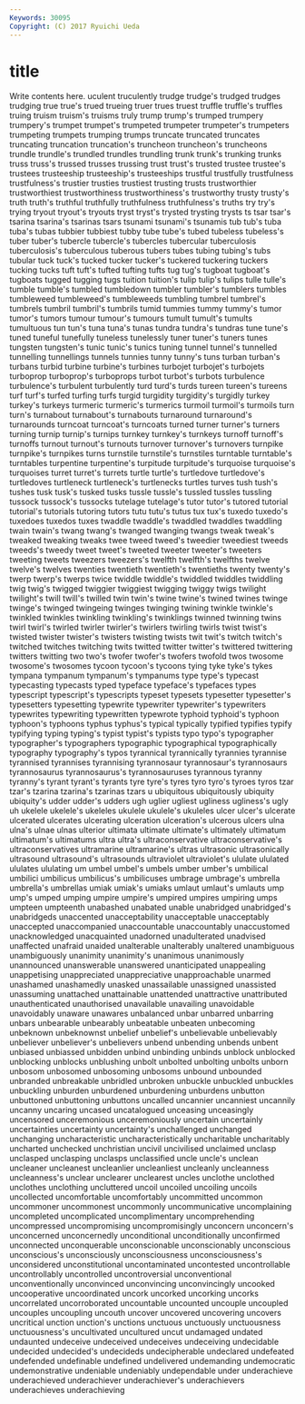 ```yaml
---
Keywords: 30095 
Copyright: (C) 2017 Ryuichi Ueda
---
```


# title

Write contents here.
uculent truculently trudge trudge's trudged trudges trudging true
true's trued trueing truer trues truest truffle truffle's truffles truing
truism truism's truisms truly trump trump's trumped trumpery trumpery's trumpet
trumpet's trumpeted trumpeter trumpeter's trumpeters trumpeting trumpets trumping trumps truncate
truncated truncates truncating truncation truncation's truncheon truncheon's truncheons trundle trundle's
trundled trundles trundling trunk trunk's trunking trunks truss truss's trussed
trusses trussing trust trust's trusted trustee trustee's trustees trusteeship trusteeship's
trusteeships trustful trustfully trustfulness trustfulness's trustier trusties trustiest trusting trusts
trustworthier trustworthiest trustworthiness trustworthiness's trustworthy trusty trusty's truth truth's truthful
truthfully truthfulness truthfulness's truths try try's trying tryout tryout's tryouts
tryst tryst's trysted trysting trysts ts tsar tsar's tsarina tsarina's
tsarinas tsars tsunami tsunami's tsunamis tub tub's tuba tuba's tubas
tubbier tubbiest tubby tube tube's tubed tubeless tubeless's tuber tuber's
tubercle tubercle's tubercles tubercular tuberculosis tuberculosis's tuberculous tuberous tubers tubes
tubing tubing's tubs tubular tuck tuck's tucked tucker tucker's tuckered
tuckering tuckers tucking tucks tuft tuft's tufted tufting tufts tug
tug's tugboat tugboat's tugboats tugged tugging tugs tuition tuition's tulip
tulip's tulips tulle tulle's tumble tumble's tumbled tumbledown tumbler tumbler's
tumblers tumbles tumbleweed tumbleweed's tumbleweeds tumbling tumbrel tumbrel's tumbrels tumbril
tumbril's tumbrils tumid tummies tummy tummy's tumor tumor's tumors tumour
tumour's tumours tumult tumult's tumults tumultuous tun tun's tuna tuna's
tunas tundra tundra's tundras tune tune's tuned tuneful tunefully tuneless
tunelessly tuner tuner's tuners tunes tungsten tungsten's tunic tunic's tunics
tuning tunnel tunnel's tunnelled tunnelling tunnellings tunnels tunnies tunny tunny's
tuns turban turban's turbans turbid turbine turbine's turbines turbojet turbojet's
turbojets turboprop turboprop's turboprops turbot turbot's turbots turbulence turbulence's turbulent
turbulently turd turd's turds tureen tureen's tureens turf turf's turfed
turfing turfs turgid turgidity turgidity's turgidly turkey turkey's turkeys turmeric
turmeric's turmerics turmoil turmoil's turmoils turn turn's turnabout turnabout's turnabouts
turnaround turnaround's turnarounds turncoat turncoat's turncoats turned turner turner's turners
turning turnip turnip's turnips turnkey turnkey's turnkeys turnoff turnoff's turnoffs
turnout turnout's turnouts turnover turnover's turnovers turnpike turnpike's turnpikes turns
turnstile turnstile's turnstiles turntable turntable's turntables turpentine turpentine's turpitude turpitude's
turquoise turquoise's turquoises turret turret's turrets turtle turtle's turtledove turtledove's
turtledoves turtleneck turtleneck's turtlenecks turtles turves tush tush's tushes tusk
tusk's tusked tusks tussle tussle's tussled tussles tussling tussock tussock's
tussocks tutelage tutelage's tutor tutor's tutored tutorial tutorial's tutorials tutoring
tutors tutu tutu's tutus tux tux's tuxedo tuxedo's tuxedoes tuxedos
tuxes twaddle twaddle's twaddled twaddles twaddling twain twain's twang twang's
twanged twanging twangs tweak tweak's tweaked tweaking tweaks twee tweed
tweed's tweedier tweediest tweeds tweeds's tweedy tweet tweet's tweeted tweeter
tweeter's tweeters tweeting tweets tweezers tweezers's twelfth twelfth's twelfths twelve
twelve's twelves twenties twentieth twentieth's twentieths twenty twenty's twerp twerp's
twerps twice twiddle twiddle's twiddled twiddles twiddling twig twig's twigged
twiggier twiggiest twigging twiggy twigs twilight twilight's twill twill's twilled
twin twin's twine twine's twined twines twinge twinge's twinged twingeing
twinges twinging twining twinkle twinkle's twinkled twinkles twinkling twinkling's twinklings
twinned twinning twins twirl twirl's twirled twirler twirler's twirlers twirling
twirls twist twist's twisted twister twister's twisters twisting twists twit
twit's twitch twitch's twitched twitches twitching twits twitted twitter twitter's
twittered twittering twitters twitting two two's twofer twofer's twofers twofold
twos twosome twosome's twosomes tycoon tycoon's tycoons tying tyke tyke's
tykes tympana tympanum tympanum's tympanums type type's typecast typecasting typecasts
typed typeface typeface's typefaces types typescript typescript's typescripts typeset typesets
typesetter typesetter's typesetters typesetting typewrite typewriter typewriter's typewriters typewrites typewriting
typewritten typewrote typhoid typhoid's typhoon typhoon's typhoons typhus typhus's typical
typically typified typifies typify typifying typing typing's typist typist's typists
typo typo's typographer typographer's typographers typographic typographical typographically typography typography's
typos tyrannical tyrannically tyrannies tyrannise tyrannised tyrannises tyrannising tyrannosaur tyrannosaur's
tyrannosaurs tyrannosaurus tyrannosaurus's tyrannosauruses tyrannous tyranny tyranny's tyrant tyrant's tyrants
tyre tyre's tyres tyro tyro's tyroes tyros tzar tzar's tzarina
tzarina's tzarinas tzars u ubiquitous ubiquitously ubiquity ubiquity's udder udder's
udders ugh uglier ugliest ugliness ugliness's ugly uh ukelele ukelele's
ukeleles ukulele ukulele's ukuleles ulcer ulcer's ulcerate ulcerated ulcerates ulcerating
ulceration ulceration's ulcerous ulcers ulna ulna's ulnae ulnas ulterior ultimata
ultimate ultimate's ultimately ultimatum ultimatum's ultimatums ultra ultra's ultraconservative ultraconservative's
ultraconservatives ultramarine ultramarine's ultras ultrasonic ultrasonically ultrasound ultrasound's ultrasounds ultraviolet
ultraviolet's ululate ululated ululates ululating um umbel umbel's umbels umber
umber's umbilical umbilici umbilicus umbilicus's umbilicuses umbrage umbrage's umbrella umbrella's
umbrellas umiak umiak's umiaks umlaut umlaut's umlauts ump ump's umped
umping umpire umpire's umpired umpires umpiring umps umpteen umpteenth unabashed
unabated unable unabridged unabridged's unabridgeds unaccented unacceptability unacceptable unacceptably unaccepted
unaccompanied unaccountable unaccountably unaccustomed unacknowledged unacquainted unadorned unadulterated unadvised unaffected
unafraid unaided unalterable unalterably unaltered unambiguous unambiguously unanimity unanimity's unanimous
unanimously unannounced unanswerable unanswered unanticipated unappealing unappetising unappreciated unappreciative unapproachable
unarmed unashamed unashamedly unasked unassailable unassigned unassisted unassuming unattached unattainable
unattended unattractive unattributed unauthenticated unauthorised unavailable unavailing unavoidable unavoidably unaware
unawares unbalanced unbar unbarred unbarring unbars unbearable unbearably unbeatable unbeaten
unbecoming unbeknown unbeknownst unbelief unbelief's unbelievable unbelievably unbeliever unbeliever's unbelievers
unbend unbending unbends unbent unbiased unbiassed unbidden unbind unbinding unbinds
unblock unblocked unblocking unblocks unblushing unbolt unbolted unbolting unbolts unborn
unbosom unbosomed unbosoming unbosoms unbound unbounded unbranded unbreakable unbridled unbroken
unbuckle unbuckled unbuckles unbuckling unburden unburdened unburdening unburdens unbutton unbuttoned
unbuttoning unbuttons uncalled uncannier uncanniest uncannily uncanny uncaring uncased uncatalogued
unceasing unceasingly uncensored unceremonious unceremoniously uncertain uncertainly uncertainties uncertainty uncertainty's
unchallenged unchanged unchanging uncharacteristic uncharacteristically uncharitable uncharitably uncharted unchecked unchristian
uncivil uncivilised unclaimed unclasp unclasped unclasping unclasps unclassified uncle uncle's
unclean uncleaner uncleanest uncleanlier uncleanliest uncleanly uncleanness uncleanness's unclear unclearer
unclearest uncles unclothe unclothed unclothes unclothing uncluttered uncoil uncoiled uncoiling
uncoils uncollected uncomfortable uncomfortably uncommitted uncommon uncommoner uncommonest uncommonly uncommunicative
uncomplaining uncompleted uncomplicated uncomplimentary uncomprehending uncompressed uncompromising uncompromisingly unconcern unconcern's
unconcerned unconcernedly unconditional unconditionally unconfirmed unconnected unconquerable unconscionable unconscionably unconscious
unconscious's unconsciously unconsciousness unconsciousness's unconsidered unconstitutional uncontaminated uncontested uncontrollable uncontrollably
uncontrolled uncontroversial unconventional unconventionally unconvinced unconvincing unconvincingly uncooked uncooperative uncoordinated
uncork uncorked uncorking uncorks uncorrelated uncorroborated uncountable uncounted uncouple uncoupled
uncouples uncoupling uncouth uncover uncovered uncovering uncovers uncritical unction unction's
unctions unctuous unctuously unctuousness unctuousness's uncultivated uncultured uncut undamaged undated
undaunted undeceive undeceived undeceives undeceiving undecidable undecided undecided's undecideds undecipherable
undeclared undefeated undefended undefinable undefined undelivered undemanding undemocratic undemonstrative undeniable
undeniably undependable under underachieve underachieved underachiever underachiever's underachievers underachieves underachieving
